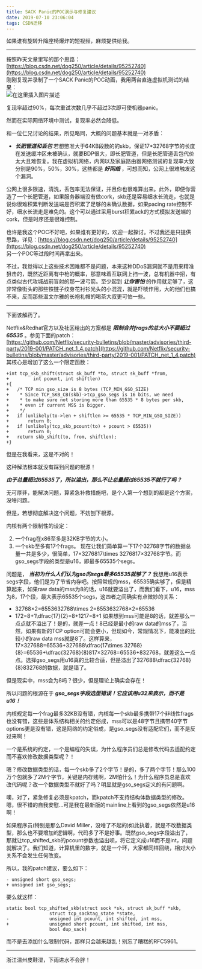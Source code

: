 ```yaml
---
title: SACK Panic的POC演示与修复建议
date: 2019-07-10 23:06:04
tags: CSDN迁移
---
```

  如果谁有旋转升降座椅爆炸的短视频，麻烦提供给我。

 
--------
 按照昨天文章里写的那个思路：  
 [https://blog.csdn.net/dog250/article/details/95252740](https://blog.csdn.net/dog250/article/details/95252740)  
 刚刚复现并录制了一个SACK Panic的POC动画，我用两台直连虚拟机测试的结果：  
 ![在这里插入图片描述](https://img-blog.csdnimg.cn/20190710220224389.gif)

 复现率超过90%，每次重试次数几乎不超过3次即可使机器panic。

 然而在实际网络环境中测试，复现率必然会降低。

 和一位仁兄讨论的结果，所见略同，大概的问题基本就是一对矛盾：

  
  * _**长肥管道和丢包**_  若想憋准大于64KB段数的的skb，保证17*32768字节的长度在发送缓冲区未被确认，就要BDP很大，即长肥管道，但是长肥管道丢包代价太大且难恢复。我在虚拟机网络，内网以及家庭路由器网络测试的复现率大致分别是90%，50%，30%，这些都是 _**好网络**_ ，可想而知，公网上很难触发这个漏洞。

 公网上很多限速，清洗，丢包率无法保证，并且你也很难算出来。此外，即便你营造了一个长肥管道，如果服务器端没有做cork，skb还是容易细水长流走，也就是说你很难积累判断发送端是否积累了足够的未确认数据，如果pacing rate控制不好，细水长流走是难免的。这个可以通过采用burst积累ack的方式模拟发送端的cork，但是时序还是很难控制。

 也许是我这个POC不好吧，如果谁有更好的，欢迎一起探讨。不过我还是只提供思路，详见：[https://blog.csdn.net/dog250/article/details/95252740](https://blog.csdn.net/dog250/article/details/95252740)  
 另一个POC等过段时间再拿出来。

 不过，我觉得以上这些技术困难都不是问题，本来这种DDoS漏洞就不是用来精准狙击的，既然近距离有中枪的概率，那意味着互联网上扫一波，总有机器中招，有点类似古代攻城战前盲射的那一波弓箭。至少起到 _**让你害怕**_ 的作用就足够了，这非常像街头的那些铁链子纹身花衬衫光头的小混混，就是吓唬作用，大的他们也搞不来，反而那些温文尔雅的长袍礼帽的喝茶大叔更可怕一些。

 
--------
 下面该解药了。

 Netflix&Redhat官方以及社区给出的方案都是 _**限制合并frags的总大小不要超过65535**_ 。参见下面的patch：  
 [https://github.com/Netflix/security-bulletins/blob/master/advisories/third-party/2019-001/PATCH_net_1_4.patch](https://github.com/Netflix/security-bulletins/blob/master/advisories/third-party/2019-001/PATCH_net_1_4.patch)  
 其核心是增加了这么一个限定函数：

 
```
+int tcp_skb_shift(struct sk_buff *to, struct sk_buff *from,
+		  int pcount, int shiftlen)
+{
+	/* TCP min gso_size is 8 bytes (TCP_MIN_GSO_SIZE)
+	 * Since TCP_SKB_CB(skb)->tcp_gso_segs is 16 bits, we need
+	 * to make sure not storing more than 65535 * 8 bytes per skb,
+	 * even if current MSS is bigger.
+	 */
+	if (unlikely(to->len + shiftlen >= 65535 * TCP_MIN_GSO_SIZE))
+		return 0;
+	if (unlikely(tcp_skb_pcount(to) + pcount > 65535))
+		return 0;
+	return skb_shift(to, from, shiftlen);
+}

```
 但是在我看来，这是不对的！

 这种解法根本就没有踩到问题的根源！

 _**由于总量超过65535了，所以溢出，那么不让总量超过65535不就行了吗？**_

 无可厚非，能解决问题，算紧急补救措施吧，是个人第一个想到的都是这个方案，没啥问题。

 但是，若想彻底解决这个问题，不妨刨下根源。

 内核有两个限制性的设定：

  
  2. 一个frag在x86至多是32KB字节的大小。 
  4. 一个skb至多有17个frags。  现在让我们简单算一下17个32768字节的数据总量一共是多少，很简单，17×3276817\times 3276817×32768字节。而gso_segs字段的类型是u16，即最多65535个segs。

 问题是， _**当初为什么人们认为gso的segs最多65535就够了？**_ 我想用u16表示segs字段，他们是为了节省内存吧。按照常规的mss，65535确实够了，但是精算起来，如果raw data的mss为8的话，u16就要溢出了，而我们看下，u16，mss为8，17个段，最大表示65535个segs，这四者之间确实有点微妙的关系：

  
  * 32768×2=6553632768\times 2=6553632768×2=65536 
  * 172=8+1\dfrac{17}{2}=8+1217​=8+1  如果想到mss可能是8的话，就差那么一点点就不溢出了！是的，就差一点！8已经是最小的raw data的mss了，当然，如果有新的TCP option可能会更小，但现如今，常规情况下，能凑出的比较小的raw data mss就是8了。这样算来，17×327688=65536+327688\dfrac{17\times 32768}{8}=65536+\dfrac{32768}{8}817×32768​=65536+832768​，就差这么一点点。选择gso_segs用u16真的比较合适，但是溢出了327688\dfrac{32768}{8}832768​的数据，就是错了。

 但是现实中，mss会为8吗？很少，但是理论上确实会存在！

 所以问题的根源在于 _**gso_segs字段选型错误！它应该用u32来表示，而不是u16！**_

 内核规定每一个frag最多32KB没有错，内核每一个skb最多携带17个非线性frags也没有错，这些是体系结构相关的约定俗成，mss可以是48字节且携带40字节options更是没有错，这是网络的约定俗成，是gso_segs没有适配它们，而不是反过来啊！

 一个是系统的约定，一个是编程的失误，为什么程序员们总是修改代码去适配约定而不喜欢修改数据类型呢？！

 嗯？修改数据类型的话，每一个skb多了2个字节！是的，多了两个字节！那么100万个包就多了2M个字节，关键是内存贱啊，2M怕什么！为什么程序员总是喜欢改代码呢？改一个数据类型不就好了吗？明显就是gso_segs定义的有问题啊。

 噢，对了，紧急修复必须是kpatch，而kpatch不支持结构体数据类型的修改。嗯，很不错的自我安慰…可是我在最新版的mainline上看到的gso_segs依然是u16啊！

 如果程序员(特别是那么David Miller，没啥了不起的)如此执着，就是不改数据类型，那么也不要增加if逻辑啊，代码多了不是好事。既然gso_segs字段溢出了，那就让tcp_shifted_skb的pcount参数也溢出呗，将它定义成u16而不是int，问题就解决了。我们知道，计算机里的数字，就是一个环，大家都同样回绕，相对大小关系不会发生任何改变。

 所以，我的patch建议，要么如下：

 
```
- unsigned short gso_segs;
+ unsigned int gso_segs;

```
 要么就这样：

 
```
static bool tcp_shifted_skb(struct sock *sk, struct sk_buff *skb,
                struct tcp_sacktag_state *state,
-               unsigned int pcount, int shifted, int mss,
+               unsigned short pcount, int shifted, int mss,
                bool dup_sack)

```
 而不是去添加什么限制代码，那样只会越来越乱！别忘了糟糕的RFC5961。

 
--------
 浙江温州皮鞋湿，下雨进水不会胖！

   
  